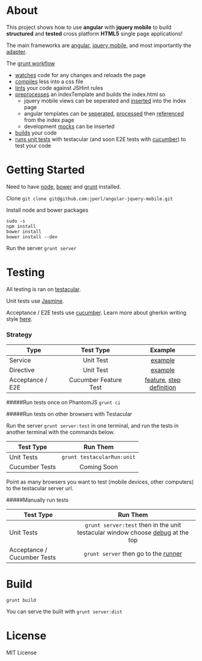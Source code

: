 # About

This project shows how to use **angular** with **jquery mobile** to build **structured** and **tested** cross platform **HTML5** single page applications!

The main frameworks are [angular](angularjs.org), [jquery mobile](http://view.jquerymobile.com/1.3.0/), and most importantly the [adapter](https://github.com/tigbro/jquery-mobile-angular-adapter).

The [grunt workflow](https://github.com/jperl/angular-jquery-mobile/blob/master/Gruntfile.js)

- [watches](https://github.com/jperl/angular-jquery-mobile/blob/master/Gruntfile.js#L28) code for any changes and reloads the page
- [compiles](https://github.com/jperl/angular-jquery-mobile/blob/master/Gruntfile.js#L15) less into a css file
- [lints](https://github.com/jperl/angular-jquery-mobile/blob/master/Gruntfile.js#L78) your code against JSHint rules
- [preprocesses](https://github.com/jperl/angular-jquery-mobile/blob/master/Gruntfile.js#L127) an indexTemplate and builds the index.html so
	- jquery mobile views can be seperated and [inserted](https://github.com/jperl/angular-jquery-mobile/blob/master/app/indexTemplate.html#L17) into the index page
	- angular templates can be [seperated](https://github.com/jperl/angular-jquery-mobile/tree/master/app/templates), [processed](https://github.com/jperl/angular-jquery-mobile/blob/master/Gruntfile.js#L25) then [referenced](https://github.com/jperl/angular-jquery-mobile/blob/master/app/indexTemplate.html#L27) from the index page
	- development [mocks](https://github.com/jperl/angular-jquery-mobile/blob/master/app/indexTemplate.html#L32) can be inserted
- [builds](#build) your code
- [runs unit tests](#testing) with testacular (and soon E2E tests with [cucumber](https://github.com/jperl/cucumber-js-runner/issues/1)) to test  your code

# Getting Started

Need to have [node](http://nodejs.org/), [bower](https://github.com/twitter/bower#installing-bower) and [grunt](http://gruntjs.com/getting-started#installing-the-cli) installed.

Clone `git clone git@github.com:jperl/angular-jquery-mobile.git`

Install node and bower packages

	sudo -s
	npm install
	bower install
	bower install --dev

Run the server `grunt server`

# Testing

All testing is ran on [testacular](http://testacular.github.com).

Unit tests use [Jasmine](http://pivotal.github.com/jasmine/).

Acceptance / E2E tests use [cucumber](https://github.com/cucumber/cucumber-js). Learn more about gherkin writing style [here](https://github.com/cucumber/cucumber/wiki).

### Strategy

| Type          | Test Type   | Example     |
| ------------- |:----------:|:-----------:|
| Service       | Unit Test  | [example](https://github.com/jperl/angular-jquery-mobile/blob/master/test/unit/todoStorageSpec.js) |
| Directive     | Unit Test  | [example](https://github.com/jperl/angular-jquery-mobile/blob/master/test/unit/todoSpec.js) |
| Acceptance / E2E | Cucumber Feature Test| [feature](), [step definition]() |

#####Run tests once on PhantomJS
`grunt ci`

#####Run tests on other browsers with Testacular

Run the server `grunt server:test` in one terminal, and run the tests in another terminal with the commands below.

| Test Type     | Run Them                    |
| ------------- |:---------------------------:|
| Unit Tests    | `grunt testacularRun:unit`  |
| Cucumber Tests | Coming Soon  |

Point as many browsers you want to test (mobile devices, other computers) to the testacular server url.

#####Manually run tests

| Test Type     | Run Them                    |
| ------------- |:---------------------------:|
| Unit Tests    | `grunt server:test` then in the unit testacular window choose [debug](http://localhost:9876/debug.html) at the top  |
| Acceptance / Cucumber Tests | `grunt server` then go to the [runner](http://localhost:9000/test/CucumberFeatureRunner.html) |


# Build

`grunt build`

You can serve the built with `grunt server:dist`

# License

MIT License